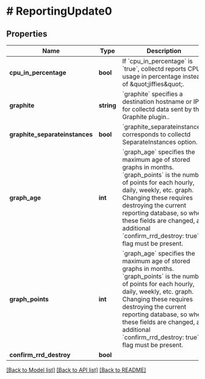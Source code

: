# # ReportingUpdate0

## Properties

Name | Type | Description | Notes
------------ | ------------- | ------------- | -------------
**cpu_in_percentage** | **bool** | If &#x60;cpu_in_percentage&#x60; is &#x60;true&#x60;, collectd reports CPU usage in percentage instead of \&quot;jiffies\&quot;. | [optional]
**graphite** | **string** | &#x60;graphite&#x60; specifies a destination hostname or IP for collectd data sent by the Graphite plugin.. | [optional]
**graphite_separateinstances** | **bool** | &#x60;graphite_separateinstances&#x60; corresponds to collectd SeparateInstances option. | [optional]
**graph_age** | **int** | &#x60;graph_age&#x60; specifies the maximum age of stored graphs in months. &#x60;graph_points&#x60; is the number of points for each hourly, daily, weekly, etc. graph. Changing these requires destroying the current reporting database, so when these fields are changed, an additional &#x60;confirm_rrd_destroy: true&#x60; flag must be present. | [optional]
**graph_points** | **int** | &#x60;graph_age&#x60; specifies the maximum age of stored graphs in months. &#x60;graph_points&#x60; is the number of points for each hourly, daily, weekly, etc. graph. Changing these requires destroying the current reporting database, so when these fields are changed, an additional &#x60;confirm_rrd_destroy: true&#x60; flag must be present. | [optional]
**confirm_rrd_destroy** | **bool** |  | [optional]

[[Back to Model list]](../../README.md#models) [[Back to API list]](../../README.md#endpoints) [[Back to README]](../../README.md)
